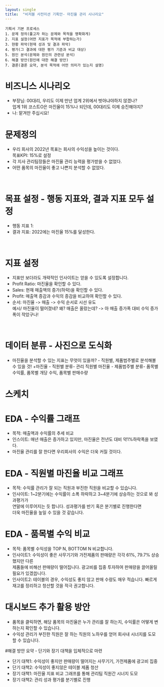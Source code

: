 ```yaml
---
layout: single
title:  "비저블 사전미션 기획안- 마진율 관리 시나리오"
---
```


    기획서 기본 프로세스
    1. 문제 정의(풀고자 하는 문제와 목적을 명확화게)
    2. 지표 설정(어떤 지표가 목적에 부합하는가)
    3. 현황 파악(현재 성과 및 결과 파악)
    4. 평가(그 결과에 대한 평가 기준과 비교 대상)
    5. 원인 분석(문제와 원인의 관련성 분석)
    6. 해결 방안(원인에 대한 해결 방안)
    7. 결론(결론 요약, 분석 목적에 어떤 의미가 있는지 설명)

# 비즈니스 시나리오

+ 부장님: 00대리, 우리도 이제 만년 업계 2위에서 벗아냐야하지 않겠나?
<br/>  업계 1위 코스트O은 마진율이 15%나 되던데, 00대리도 이제 승진해야지?
+ 나: 맡겨만 주십시요!


# 문제정의
+ 우리 회사의 2022년 목표는 회사의 수익성을 높이는 것이다.
<br/> 목표KPI: 15%로 설정
+ 각 지사 관리팀장들은 마진율 관리 능력을 평가받을 수 없었다.
+ 어떤 품목의 마진율이 좋고 나쁜지 분석할 수 없었다.
<br/>

# 목표 설정 - 행동 지표와, 결과 지표 모두 설정
+ 행동 지표 1: 
+ 결과 지표: 2022에는 마진율 15%를 달성한다.
<br/>

# 지표 설정
+ 지표만 보더라도 개략적인 인사이트는 얻을 수 있도록 설정합니다.
+ Profit Ratio: 마진율을 확인할 수 있다.
+ Sales: 현재 매출액의 증가(하락)을 확인할 수 있다.
+ Profit: 매출액 증감과 수익의 증감을 비교하여 확인할 수 있다.
+ 순서: 마진율 -> 매출 -> 수익 순서로 시선 유도
<br/> 예시/ 마진율이 떨어졌네? 왜? 매출은 올랐는데? -> 아 매출 증가폭 대비 수익 증가폭이 작았구나!
<br/>

# 데이터 분류 - 사진으로 도식화
+ 마진율을 분석할 수 있는 지표는 무엇이 있을까? - 직원별, 제품범주별로 분석해볼 수 있을 것!
+마진율 - 직원별 분류- 관리 직원별 마진율
      - 제품범주별 분류- 품목별 수익률, 품목별 개당 수익, 품목별 판매수량

# 스케치

# EDA - 수익률 그래프

+ 목적: 매출액과 수익률의 추세 비교
+ 인스이트: 매년 매출은 증가하고 있지만, 마진율은 전년도 대비 약1%하락폭을 보였다.
+ 마진율 관리를 잘 한다면 우리회사의 수익은 더욱 커질 것이다.

# EDA - 직원별 마진율 비교 그래프

+ 목적: 수익률 관리가 잘 되는 직원과 부진한 직원을 비교할 수 있습니다.
+ 인사이트: 1~2분기에는 수익률이 소폭 하락하고 3~4분기에 상승하는 것으로 봐 성과평가가
<br/> 연말에 이루어지는 듯 합니다. 성과평가를 반기 혹은 분기별로 진행한다면
<br/> 더욱 마진율을 높일 수 있을 것 같습니다.

# EDA - 품목별 수익 비교

+ 목적: 품목별 수익성을 TOP N, BOTTOM N 비교합니다.
+ 인사이트1: 수익성이 좋은 사무기기와 가전제품의 판매량은 각각 61%, 79.7% 상승했지만 다른
<br/> 제품들에 비해선 판매량이 떨어집니다. 광고비를 집중 투자하여 판매량을 끌어올릴 필요가 있겠씁니다.
+ 인사이트2: 테이블의 경우, 수익성도 좋지 않고 판매 수량도 매우 적습니다. 빠르게 재고를 정리하고 청산할 것을 적극 권고합니다.

# 대시보드 추가 활용 방안

+ 품목을 클릭하면, 해당 품목의 마진율은 누가 관리를 잘 하는지, 수익률은 어떻게 변하는지 확인할 수 있습니다.
+ 수익성 관리가 부진한 직원은 잘 하는 직원의 노하우를 얻어 회사내 시너지를 도모할 수 있습니다.

#해결 방안 요약 - 단기와 장기 대책을 입체적으로 마련
+ 단기 대책1: 수익성이 좋지만 판매량이 떨어지는 사무기기, 가전제품에 광고비 집중
+ 단기 대책2: 수익성이 좋지않은 테이블 제품 청산
+ 장기 대책1: 마진율 지표 비교 그래프를 통해 관리팀 직원간 시너지 도모
+ 장기 대책2: 관리 성과 평가를 분기별로 진행

